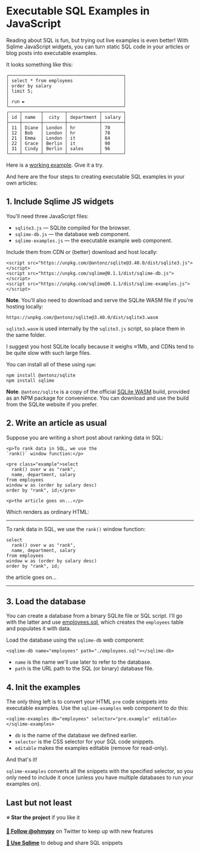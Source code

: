 # Executable SQL Examples in JavaScript

Reading about SQL is fun, but trying out live examples is even better! With Sqlime JavaScript widgets, you can turn static SQL code in your articles or blog posts into executable examples.

It looks something like this:

```
┌───────────────────────────────────────────┐
│ select * from employees                   │
│ order by salary                           │
│ limit 5;                                  │
│                                           │
│ run ►                                     │
└───────────────────────────────────────────┘
┌────┬───────┬────────┬────────────┬────────┐
│ id │ name  │  city  │ department │ salary │
├────┼───────┼────────┼────────────┼────────┤
│ 11 │ Diane │ London │ hr         │ 70     │
│ 12 │ Bob   │ London │ hr         │ 78     │
│ 21 │ Emma  │ London │ it         │ 84     │
│ 22 │ Grace │ Berlin │ it         │ 90     │
│ 31 │ Cindy │ Berlin │ sales      │ 96     │
└────┴───────┴────────┴────────────┴────────┘
```

Here is a [working example](https://sqlime.org/employees.html). Give it a try.

And here are the four steps to creating executable SQL examples in your own articles:

## 1. Include Sqlime JS widgets

You'll need three JavaScript files:

-   `sqlite3.js` — SQLite compiled for the browser.
-   `sqlime-db.js` — the database web component.
-   `sqlime-examples.js` — the executable example web component.

Include them from CDN or (better) download and host locally:

```
<script src="https://unpkg.com/@antonz/sqlite@3.40.0/dist/sqlite3.js"></script>
<script src="https://unpkg.com/sqlime@0.1.1/dist/sqlime-db.js"></script>
<script src="https://unpkg.com/sqlime@0.1.1/dist/sqlime-examples.js"></script>
```

**Note**. You'll also need to download and serve the SQLite WASM file if you're hosting locally:

```
https://unpkg.com/@antonz/sqlite@3.40.0/dist/sqlite3.wasm
```

`sqlite3.wasm` is used internally by the `sqlite3.js` script, so place them in the same folder.

I suggest you host SQLite locally because it weighs ≈1Mb, and CDNs tend to be quite slow with such large files.

You can install all of these using `npm`:

```
npm install @antonz/sqlite
npm install sqlime
```

**Note**. `@antonz/sqlite` is a copy of the official [SQLite WASM](https://sqlite.org/wasm) build, provided as an NPM package for convenience. You can download and use the build from the SQLite website if you prefer.

## 2. Write an article as usual

Suppose you are writing a short post about ranking data in SQL:

```
<p>To rank data in SQL, we use the
`rank()` window function:</p>

<pre class="example">select
  rank() over w as "rank",
  name, department, salary
from employees
window w as (order by salary desc)
order by "rank", id;</pre>

<p>the article goes on...</p>
```

Which renders as ordinary HTML:

---

To rank data in SQL, we use the `rank()` window function:

```
select
  rank() over w as "rank",
  name, department, salary
from employees
window w as (order by salary desc)
order by "rank", id;
```

the article goes on...

---

## 3. Load the database

You can create a database from a binary SQLite file or SQL script. I'll go with the latter and use [employees.sql](./employees.sql), which creates the `employees` table and populates it with data.

Load the database using the `sqlime-db` web component:

```
<sqlime-db name="employees" path="./employees.sql"></sqlime-db>
```

-   `name` is the name we'll use later to refer to the database.
-   `path` is the URL path to the SQL (or binary) database file.

## 4. Init the examples

The only thing left is to convert your HTML `pre` code snippets into executable examples. Use the `sqlime-examples` web component to do this:

```
<sqlime-examples db="employees" selector="pre.example" editable></sqlime-examples>
```

-   `db` is the name of the database we defined earlier.
-   `selector` is the CSS selector for your SQL code snippets.
-   `editable` makes the examples editable (remove for read-only).

And that's it!

`sqlime-examples` converts all the snippets with the specified selector, so you only need to include it once (unless you have multiple databases to run your examples on).

## Last but not least

**⭐️ Star the project** if you like it

[**🚀 Follow @ohmypy**](https://twitter.com/ohmypy) on Twitter to keep up with new features

[**🍋 Use Sqlime**](https://sqlime.org/) to debug and share SQL snippets

